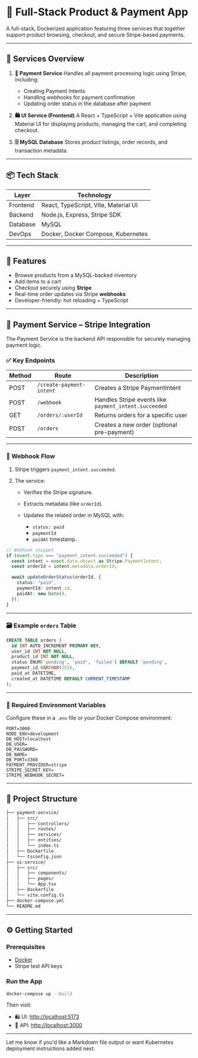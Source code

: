 # 🛒 Full-Stack Product & Payment App

A full-stack, Dockerized application featuring three services that together support product browsing, checkout, and secure Stripe-based payments.

---

## 🔧 Services Overview

1. **🧾 Payment Service**
   Handles all payment processing logic using Stripe, including:

   - Creating Payment Intents
   - Handling webhooks for payment confirmation
   - Updating order status in the database after payment

2. **🛍️ UI Service (Frontend)**
   A React + TypeScript + Vite application using Material UI for displaying products, managing the cart, and completing checkout.

3. **🗄️ MySQL Database**
   Stores product listings, order records, and transaction metadata.

---

## 📦 Tech Stack

| Layer    | Technology                           |
| -------- | ------------------------------------ |
| Frontend | React, TypeScript, Vite, Material UI |
| Backend  | Node.js, Express, Stripe SDK         |
| Database | MySQL                                |
| DevOps   | Docker, Docker Compose, Kubernetes   |

---

## 🚀 Features

- Browse products from a MySQL-backed inventory
- Add items to a cart
- Checkout securely using **Stripe**
- Real-time order updates via Stripe **webhooks**
- Developer-friendly: hot reloading + TypeScript

---

## 🧾 Payment Service – Stripe Integration

The Payment Service is the backend API responsible for securely managing payment logic.

### ✅ Key Endpoints

| Method | Route                    | Description                                           |
| ------ | ------------------------ | ----------------------------------------------------- |
| POST   | `/create-payment-intent` | Creates a Stripe PaymentIntent                        |
| POST   | `/webhook`               | Handles Stripe events like `payment_intent.succeeded` |
| GET    | `/orders/:userId`        | Returns orders for a specific user                    |
| POST   | `/orders`                | Creates a new order (optional pre-payment)            |

---

### 🔔 Webhook Flow

1. Stripe triggers `payment_intent.succeeded`.
2. The service:

   - Verifies the Stripe signature.
   - Extracts metadata (like `orderId`).
   - Updates the related order in MySQL with:

     - `status: paid`
     - `paymentId`
     - `paidAt` timestamp.

```ts
// Webhook snippet
if (event.type === "payment_intent.succeeded") {
  const intent = event.data.object as Stripe.PaymentIntent;
  const orderId = intent.metadata.orderId;

  await updateOrderStatus(orderId, {
    status: "paid",
    paymentId: intent.id,
    paidAt: new Date(),
  });
}
```

---

### 🗃️ Example `orders` Table

```sql
CREATE TABLE orders (
  id INT AUTO_INCREMENT PRIMARY KEY,
  user_id INT NOT NULL,
  product_id INT NOT NULL,
  status ENUM('pending', 'paid', 'failed') DEFAULT 'pending',
  payment_id VARCHAR(255),
  paid_at DATETIME,
  created_at DATETIME DEFAULT CURRENT_TIMESTAMP
);
```

---

### 🔐 Required Environment Variables

Configure these in a `.env` file or your Docker Compose environment:

```env
PORT=3000
NODE_ENV=development
DB_HOST=localhost
DB_USER=
DB_PASSWORD=
DB_NAME=
DB_PORT=3360
PAYMENT_PROVIDER=stripe
STRIPE_SECRET_KEY=
STRIPE_WEBHOOK_SECRET=
```

---

## 🧩 Project Structure

```bash
├── payment-service/
│   ├── src/
│   │   ├── controllers/
│   │   ├── routes/
│   │   ├── services/
│   │   ├── entities/
│   │   └── index.ts
│   ├── Dockerfile
│   └── tsconfig.json
├── ui-service/
│   ├── src/
│   │   ├── components/
│   │   ├── pages/
│   │   └── App.tsx
│   ├── Dockerfile
│   └── vite.config.ts
├── docker-compose.yml
└── README.md
```

---

## ⚙️ Getting Started

### Prerequisites

- [Docker](https://www.docker.com/)
- Stripe test API keys

### Run the App

```bash
docker-compose up --build
```

Then visit:

- 🛍️ UI: [http://localhost:5173](http://localhost:5173)
- 🧾 API: [http://localhost:3000](http://localhost:3000)

---

Let me know if you'd like a Markdown file output or want Kubernetes deployment instructions added next.
